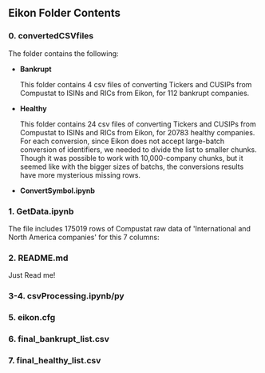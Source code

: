 ## Eikon Folder Contents

### 0. convertedCSVfiles

The folder contains the following:

* **Bankrupt**

  This folder contains 4 csv files of converting Tickers and CUSIPs from Compustat to ISINs and RICs from Eikon, for 112 bankrupt companies.

* **Healthy**

  This folder contains 24 csv files of converting Tickers and CUSIPs from Compustat to ISINs and RICs from Eikon, for 20783 healthy companies. For each conversion, since Eikon does not accept large-batch conversion of identifiers, we needed to divide the list to smaller chunks. Though it was possible to work with 10,000-company chunks, but it seemed like with the bigger sizes of batchs, the conversions results have more mysterious missing rows. 
  
* **ConvertSymbol.ipynb**

### 1. GetData.ipynb
The file includes 175019 rows of Compustat raw data of 'International and North America companies' for this 7 columns:

### 2. README.md
Just Read me!


### 3-4. csvProcessing.ipynb/py
### 5. eikon.cfg
### 6. final_bankrupt_list.csv
### 7. final_healthy_list.csv
